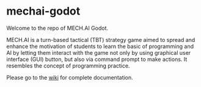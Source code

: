 # mechai-godot

Welcome to the repo of MECH.AI Godot. 

MECH.AI is a turn-based tactical (TBT) strategy game aimed to spread and enhance the motivation of students to learn the basic of programming and AI by letting them interact with the game not only by using graphical user interface (GUI) button, but also via command prompt to make actions. It resembles the concept of programming practice. 

Please go to the [wiki](https://github.com/gaclab/mechai-godot/wiki) for complete documentation. 
